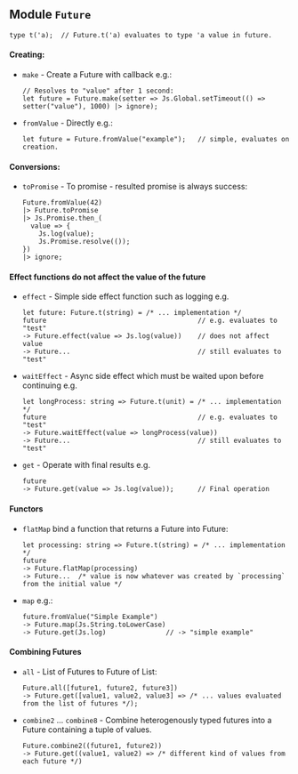 ## Module `Future`

```reasonml
type t('a);  // Future.t('a) evaluates to type 'a value in future.
```

#### Creating:

- `make` - Create a Future with callback e.g.:
  ```reasonml
  // Resolves to "value" after 1 second:
  let future = Future.make(setter => Js.Global.setTimeout(() => setter("value"), 1000) |> ignore);
  ```
- `fromValue` - Directly e.g.:
  ```reasonml
  let future = Future.fromValue("example");   // simple, evaluates on creation.
  ```

#### Conversions:

- `toPromise` - To promise - resulted promise is always success:
  ```reasonml
  Future.fromValue(42)
  |> Future.toPromise
  |> Js.Promise.then_(
    value => {
      Js.log(value);
      Js.Promise.resolve(());
  })
  |> ignore;
  ```

#### Effect functions do not affect the value of the future

- `effect` - Simple side effect function such as logging e.g.
  ```reasonml
  let future: Future.t(string) = /* ... implementation */
  future                                      // e.g. evaluates to "test"
  -> Future.effect(value => Js.log(value))    // does not affect value
  -> Future...                                // still evaluates to "test"
  ```
- `waitEffect` - Async side effect which must be waited upon before continuing e.g.
  ```reasonml
  let longProcess: string => Future.t(unit) = /* ... implementation */
  future                                      // e.g. evaluates to "test"
  -> Future.waitEffect(value => longProcess(value))
  -> Future...                                // still evaluates to "test"
  ```
- `get` - Operate with final results e.g.
  ```reasonml
  future
  -> Future.get(value => Js.log(value));      // Final operation
  ```

#### Functors

- `flatMap` bind a function that returns a Future into Future:
  ```reasonml
  let processing: string => Future.t(string) = /* ... implementation */
  future
  -> Future.flatMap(processing)
  -> Future...  /* value is now whatever was created by `processing` from the initial value */
  ```
- `map` e.g.:
  ```reasonml
  future.fromValue("Simple Example")
  -> Future.map(Js.String.toLowerCase)
  -> Future.get(Js.log)               // -> "simple example"
  ```

#### Combining Futures

- `all` - List of Futures to Future of List:
  ```reasonml
  Future.all([future1, future2, future3])
  -> Future.get([value1, value2, value3] => /* ... values evaluated from the list of futures */);
  ```
- `combine2` ... `combine8` - Combine heterogenously typed futures into a Future containing a tuple of values.
  ```reasonml
  Future.combine2((future1, future2))
  -> Future.get((value1, value2) => /* different kind of values from each future */)
  ```
  